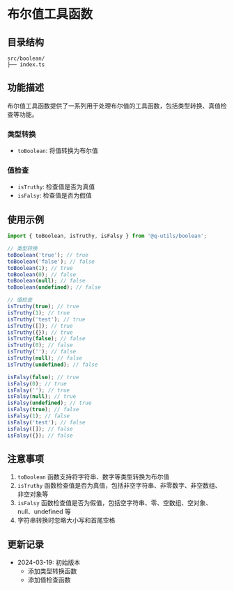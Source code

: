 # 布尔值工具函数

## 目录结构

```
src/boolean/
├── index.ts
```

## 功能描述

布尔值工具函数提供了一系列用于处理布尔值的工具函数，包括类型转换、真值检查等功能。

### 类型转换

- `toBoolean`: 将值转换为布尔值

### 值检查

- `isTruthy`: 检查值是否为真值
- `isFalsy`: 检查值是否为假值

## 使用示例

```typescript
import { toBoolean, isTruthy, isFalsy } from '@q-utils/boolean';

// 类型转换
toBoolean('true'); // true
toBoolean('false'); // false
toBoolean(1); // true
toBoolean(0); // false
toBoolean(null); // false
toBoolean(undefined); // false

// 值检查
isTruthy(true); // true
isTruthy(1); // true
isTruthy('test'); // true
isTruthy([]); // true
isTruthy({}); // true
isTruthy(false); // false
isTruthy(0); // false
isTruthy(''); // false
isTruthy(null); // false
isTruthy(undefined); // false

isFalsy(false); // true
isFalsy(0); // true
isFalsy(''); // true
isFalsy(null); // true
isFalsy(undefined); // true
isFalsy(true); // false
isFalsy(1); // false
isFalsy('test'); // false
isFalsy([]); // false
isFalsy({}); // false
```

## 注意事项

1. `toBoolean` 函数支持将字符串、数字等类型转换为布尔值
2. `isTruthy` 函数检查值是否为真值，包括非空字符串、非零数字、非空数组、非空对象等
3. `isFalsy` 函数检查值是否为假值，包括空字符串、零、空数组、空对象、null、undefined 等
4. 字符串转换时忽略大小写和首尾空格

## 更新记录

- 2024-03-19: 初始版本
  - 添加类型转换函数
  - 添加值检查函数 